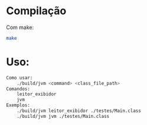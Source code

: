 # Compilação
Com make:
```sh
make
```

# Uso:
```sh
Como usar:
    ./build/jvm <command> <class_file_path>
Comandos:
    leitor_exibidor
    jvm
Exemplos:
    ./build/jvm leitor_exibidor ./testes/Main.class
    ./build/jvm jvm ./testes/Main.class
```
